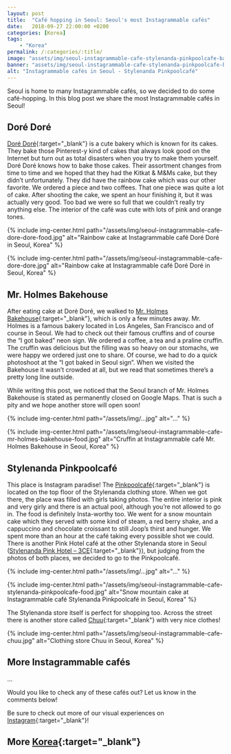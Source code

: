 ```yaml
---
layout: post
title:  "Café hopping in Seoul: Seoul's most Instagrammable cafés"
date:   2018-09-27 22:00:00 +0200
categories: [Korea]
tags:
    - "Korea"
permalink: /:categories/:title/
image: "assets/img/seoul-instagrammable-cafe-stylenanda-pinkpoolcafe-banner.jpg"
banner: "assets/img/seoul-instagrammable-cafe-stylenanda-pinkpoolcafe-banner-large.jpg"
alt: "Instagrammable cafés in Seoul - Stylenanda Pinkpoolcafé"
---
```


Seoul is home to many Instagrammable cafés, so we decided to do some café-hopping. In this blog post we share the most Instagrammable cafés in Seoul! 

## Doré Doré

[Doré Doré][dore dore]{:target="_blank"} is a cute bakery which is known for its cakes. They bake those Pinterest-y kind of cakes that always look good on the Internet but turn out as total disasters when you try to make them yourself. Doré Doré knows how to bake those cakes. Their assortment changes from time to time and we hoped that they had the Kitkat & M&Ms cake, but they didn’t unfortunately. They did have the rainbow cake which was our other favorite. We ordered a piece and two coffees. That one piece was quite a lot of cake. After shooting the cake, we spent an hour finishing it, but it was actually very good. Too bad we were so full that we couldn’t really try anything else. The interior of the café was cute with lots of pink and orange tones. 

{% include img-center.html path="/assets/img/seoul-instagrammable-cafe-dore-dore-food.jpg" alt="Rainbow cake at Instagrammable café Doré Doré in Seoul, Korea" %}

{% include img-center.html path="/assets/img/seoul-instagrammable-cafe-dore-dore.jpg" alt="Rainbow cake at Instagrammable café Doré Doré in Seoul, Korea" %}

## Mr. Holmes Bakehouse 

After eating cake at Doré Doré, we walked to [Mr. Holmes Bakehouse][mr holmes bakehouse]{:target="_blank"}, which is only a few minutes away. Mr. Holmes is a famous bakery located in Los Angeles, San Francisco and of course in Seoul. We had to check out their famous cruffins and of course the “I got baked” neon sign. We ordered a coffee, a tea and a praline cruffin. The cruffin was delicious but the filling was so heavy on our stomachs, we were happy we ordered just one to share. Of course, we had to do a quick photoshoot at the “I got baked in Seoul sign”. When we visited the Bakehouse it wasn’t crowded at all, but we read that sometimes there’s a pretty long line outside.

While writing this post, we noticed that the Seoul branch of Mr. Holmes Bakehouse is stated as permanently closed on Google Maps. That is such a pity and we hope another store will open soon! 

{% include img-center.html path="/assets/img/...jpg" alt="..." %}

{% include img-center.html path="/assets/img/seoul-instagrammable-cafe-mr-holmes-bakehouse-food.jpg" alt="Cruffin at Instagrammable café Mr. Holmes Bakehouse in Seoul, Korea" %}

## Stylenanda Pinkpoolcafé 

This place is Instagram paradise! The [Pinkpoolcafé][pinkpoolcafe]{:target="_blank"} is located on the top floor of the Stylenanda clothing store. When we got there, the place was filled with girls taking photos. The entire interior is pink and very girly and there is an actual pool, although you’re not allowed to go in. The food is definitely Insta-worthy too. We went for a snow mountain cake which they served with some kind of steam, a red berry shake, and a cappuccino and chocolate croissant to still Joop’s thirst and hunger. We spent more than an hour at the café taking every possible shot we could. There is another Pink Hotel café at the other Stylenanda store in Seoul ([Stylenanda Pink Hotel – 3CE][pink hotel]{:target="_blank"}), but judging from the photos of both places, we decided to go to the Pinkpoolcafé. 

{% include img-center.html path="/assets/img/...jpg" alt="..." %}

{% include img-center.html path="/assets/img/seoul-instagrammable-cafe-stylenanda-pinkpoolcafe-food.jpg" alt="Snow mountain cake at Instagrammable café Stylenanda Pinkpoolcafé in Seoul, Korea" %}

The Stylenanda store itself is perfect for shopping too. Across the street there is another store called [Chuu][chuu]{:target="_blank"} with very nice clothes!

{% include img-center.html path="/assets/img/seoul-instagrammable-cafe-chuu.jpg" alt="Clothing store Chuu in Seoul, Korea" %}

## More Instagrammable cafés

...

Would you like to check any of these cafés out? Let us know in the comments below!

Be sure to check out more of our visual experiences on [Instagram][instagram]{:target="_blank"}!

## More [Korea][korea]{:target="_blank"}



[korea]: https://kipamojo.world/tags.html#korea 

[instagram]: https://instagram.com/kipamojo 

[dore dore]: https://goo.gl/maps/gjjRxcgy1ET2
[mr holmes bakehouse]: https://goo.gl/maps/ao5UYSiFcXC2
[pinkpoolcafe]: https://goo.gl/maps/gKNroAHcwok 
[pink hotel]: https://goo.gl/maps/f2w9KsrSBG32
[chuu]: https://goo.gl/maps/VorACs1d5JT2

